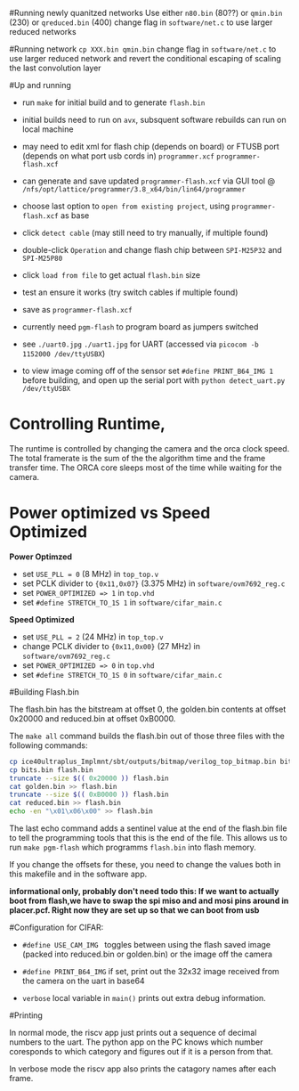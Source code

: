 #Running newly quanitzed networks
Use either `n80.bin` (80??) or  `qmin.bin` (230) or `qreduced.bin` (400)
change flag in `software/net.c` to use larger reduced networks

#Running network
`cp XXX.bin qmin.bin`
change flag in `software/net.c` to use larger reduced network
and revert the conditional escaping of scaling the last convolution layer

#Up and running

- run `make` for initial build and to generate `flash.bin`
- initial builds need to run on `avx`, subsquent software rebuilds can run on local machine

- may need to edit xml for flash chip (depends on board) or FTUSB port (depends on what port usb cords in)
`programmer.xcf` `programmer-flash.xcf`

- can generate and save updated `programmer-flash.xcf` via GUI tool @ `/nfs/opt/lattice/programmer/3.8_x64/bin/lin64/programmer`
- choose last option to `open from existing project`, using `programmer-flash.xcf` as base
- click `detect cable` (may still need to try manually, if multiple found)
- double-click `Operation` and change flash chip between `SPI-M25P32` and `SPI-M25P80`
- click `load from file` to get actual `flash.bin` size
- test an ensure it works (try switch cables if multiple found)
- save as `programmer-flash.xcf`
- currently need `pgm-flash` to program board as jumpers switched

- see `./uart0.jpg` `./uart1.jpg` for UART (accessed via `picocom -b 1152000 /dev/ttyUSBX`)

- to view image coming off of the sensor set `#define PRINT_B64_IMG 1` before building, and open up the
serial port with `python detect_uart.py /dev/ttyUSBX`

# Controlling Runtime,

The runtime is controlled by changing the camera and the orca clock speed. The total framerate
is the sum of the the algorithm time and the frame transfer time. The ORCA core sleeps most of
the time while waiting for the camera.

# Power optimized vs Speed Optimized
**Power Optimzed**
* set `USE_PLL = 0` (8 MHz) in `top_top.v`
* set PCLK divider to `{0x11,0x07}` (3.375 MHz) in `software/ovm7692_reg.c` 
* set `POWER_OPTIMIZED => 1`  in `top.vhd`
* set `#define STRETCH_TO_1S 1` in `software/cifar_main.c`

**Speed Optimized**
* set `USE_PLL = 2` (24 MHz) in `top_top.v`
* change PCLK divider to `{0x11,0x00}` (27 MHz) in `software/ovm7692_reg.c` 
* set `POWER_OPTIMIZED => 0`  in `top.vhd`
* set `#define STRETCH_TO_1S 0` in `software/cifar_main.c`

#Building Flash.bin

The flash.bin has the bitstream at offset 0, the golden.bin contents at offset 0x20000 and reduced.bin at offset 0xB0000.

The `make all` command builds the flash.bin out of those three files with the following commands:

```sh
cp ice40ultraplus_Implmnt/sbt/outputs/bitmap/verilog_top_bitmap.bin bits.bin
cp bits.bin flash.bin
truncate --size $(( 0x20000 )) flash.bin
cat golden.bin >> flash.bin
truncate --size $(( 0xB0000 )) flash.bin
cat reduced.bin >> flash.bin
echo -en "\x01\x06\x00" >> flash.bin
```

The last echo command adds a sentinel value at the end of the flash.bin file to tell the programming tools
that this is the end of the file. This allows us to run `make pgm-flash` which programms `flash.bin` into
flash memory.

If you change the offsets for these, you need to change the values both in this makefile and in the software app.

**informational only, probably don't need todo this: If we want to actually boot from flash,we have to swap the spi miso and and mosi pins around in placer.pcf. Right now they are set up so that we can boot from usb**

#Configuration for CIFAR:

* `#define USE_CAM_IMG ` toggles between using the flash saved image (packed into reduced.bin or golden.bin) or the image off the camera

* `#define PRINT_B64_IMG` if set, print out the 32x32 image received from the camera on the uart in base64

* `verbose` local variable in `main()` prints out extra debug information.

#Printing

In normal mode, the riscv app just prints out a sequence of decimal numbers to the uart. The python app on the PC knows which number coresponds to which category and figures out if it is a person from that.

In verbose mode the riscv app also prints the catagory names after each frame.
